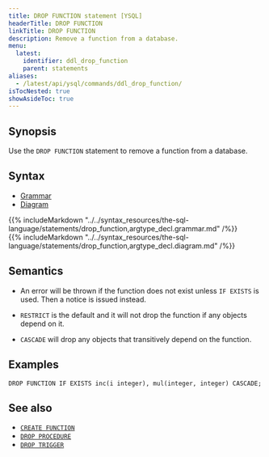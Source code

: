 ```yaml
---
title: DROP FUNCTION statement [YSQL]
headerTitle: DROP FUNCTION
linkTitle: DROP FUNCTION
description: Remove a function from a database.
menu:
  latest:
    identifier: ddl_drop_function
    parent: statements
aliases:
  - /latest/api/ysql/commands/ddl_drop_function/
isTocNested: true
showAsideToc: true
---
```


## Synopsis

Use the `DROP FUNCTION` statement to remove a function from a database.

## Syntax

<ul class="nav nav-tabs nav-tabs-yb">
  <li >
    <a href="#grammar" class="nav-link active" id="grammar-tab" data-toggle="tab" role="tab" aria-controls="grammar" aria-selected="true">
      <i class="fas fa-file-alt" aria-hidden="true"></i>
      Grammar
    </a>
  </li>
  <li>
    <a href="#diagram" class="nav-link" id="diagram-tab" data-toggle="tab" role="tab" aria-controls="diagram" aria-selected="false">
      <i class="fas fa-project-diagram" aria-hidden="true"></i>
      Diagram
    </a>
  </li>
</ul>

<div class="tab-content">
  <div id="grammar" class="tab-pane fade show active" role="tabpanel" aria-labelledby="grammar-tab">
    {{% includeMarkdown "../../syntax_resources/the-sql-language/statements/drop_function,argtype_decl.grammar.md" /%}}
  </div>
  <div id="diagram" class="tab-pane fade" role="tabpanel" aria-labelledby="diagram-tab">
    {{% includeMarkdown "../../syntax_resources/the-sql-language/statements/drop_function,argtype_decl.diagram.md" /%}}
  </div>
</div>

## Semantics

- An error will be thrown if the function does not exist unless `IF EXISTS` is used. Then a notice is issued instead.

- `RESTRICT` is the default and it will not drop the function if any objects depend on it.

- `CASCADE` will drop any objects that transitively depend on the function.

## Examples

```plpgsql
DROP FUNCTION IF EXISTS inc(i integer), mul(integer, integer) CASCADE;
```

## See also

- [`CREATE FUNCTION`](../ddl_create_function)
- [`DROP PROCEDURE`](../ddl_drop_procedure)
- [`DROP TRIGGER`](../ddl_drop_trigger)
